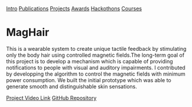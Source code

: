 [Intro](README.md)  [Publications](Publications.md)  [Projects](Projects.md)  [Awards](Achievements.md)  [Hackothons](Hackothons.md)  [Courses](Courses.md)
# MagHair

This is a wearable system to create unique tactile feedback by stimulating only the body hair using controlled magnetic fields.The long-term goal of this project is to develop a mechanism which is capable of providing notifications to people with visual and auditory impairments. I contributed by developping the algorithm to control the magnetic fields with minimum power consumption. We built the initial prototype which was able to generate smooth and distinguishable skin sensations.
 
 [Project Video Link](https://www.youtube.com/watch?v=y69RHEvX8gA)
 [GitHub Repository](www.github.com/Mevan1996/MagHairExperiment)
